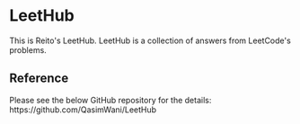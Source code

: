 <h1>LeetHub</h1>

<p>
This is Reito's LeetHub. LeetHub is a collection of answers from LeetCode's problems.
</p>

<h2>Reference</h2>
<p>
Please see the below GitHub repository for the details:</br>
https://github.com/QasimWani/LeetHub
</p>
